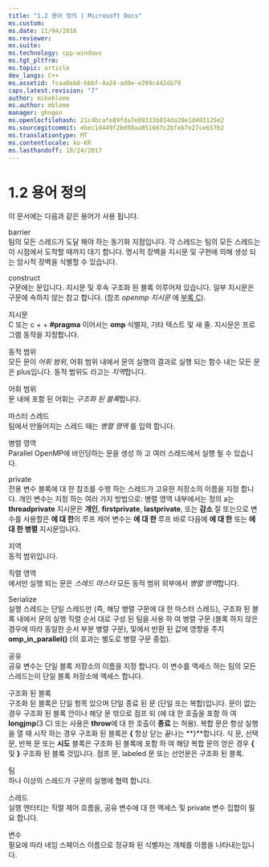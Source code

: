```yaml
---
title: "1.2 용어 정의 | Microsoft Docs"
ms.custom: 
ms.date: 11/04/2016
ms.reviewer: 
ms.suite: 
ms.technology: cpp-windows
ms.tgt_pltfrm: 
ms.topic: article
dev_langs: C++
ms.assetid: fcaa8eb8-bbbf-4a24-ad0e-e299c442db79
caps.latest.revision: "7"
author: mikeblome
ms.author: mblome
manager: ghogen
ms.openlocfilehash: 21c4bcafe89fda7e09333b014da20e1d483125e2
ms.sourcegitcommit: ebec1d449f2bd98aa851667c2bfeb7e27ce657b2
ms.translationtype: MT
ms.contentlocale: ko-KR
ms.lasthandoff: 10/24/2017
---
```

# <a name="12-definition-of-terms"></a>1.2 용어 정의
이 문서에는 다음과 같은 용어가 사용 됩니다.  
  
 barrier  
 팀의 모든 스레드가 도달 해야 하는 동기화 지점입니다.  각 스레드는 팀의 모든 스레드는이 시점에서 도착할 때까지 대기 합니다. 명시적 장벽을 지시문 및 구현에 의해 생성 되는 암시적 장벽을 식별할 수 있습니다.  
  
 construct  
 구문에는 문입니다. 지시문 및 후속 구조화 된 블록 이루어져 있습니다. 일부 지시문은 구문에 속하지 않는 참고 합니다. (참조 *openmp 지시문* 에 [부록 C](../../parallel/openmp/c-openmp-c-and-cpp-grammar.md)).  
  
 지시문  
 C 또는 c + + **#pragma** 이어서는 **omp** 식별자, 기타 텍스트 및 새 줄. 지시문은 프로그램 동작을 지정합니다.  
  
 동적 범위  
 모든 문이 *어휘 범위*, 어휘 범위 내에서 문의 실행의 결과로 실행 되는 함수 내는 모든 문은 plus입니다. 동적 범위도 라고는 *지역*합니다.  
  
 어휘 범위  
 문 내에 포함 된 어휘는 *구조화 된 블록*합니다.  
  
 마스터 스레드  
 팀에서 만들어지는 스레드 때는 *병렬 영역* 를 입력 합니다.  
  
 병렬 영역  
 Parallel OpenMP에 바인딩하는 문을 생성 하 고 여러 스레드에서 실행 될 수 있습니다.  
  
 private  
 전용 변수 블록에 대 한 참조를 수행 하는 스레드가 고유한 저장소의 이름을 지정 합니다. 개인 변수는 지정 하는 여러 가지 방법으로: 병렬 영역 내부에서는 정의 a는 **threadprivate** 지시문은 **개인**, **firstprivate**, **lastprivate**, 또는 **감소** 절 또는으로 변수를 사용할은 **에 대 한**의 루프 제어 변수는 **에 대 한** 루프 바로 다음에 **에 대 한** 또는 **에 대 한 병렬** 지시문입니다.  
  
 지역  
 동적 범위입니다.  
  
 직렬 영역  
 에서만 실행 되는 문은 *스레드 마스터* 모든 동적 범위 외부에서 *병렬 영역*합니다.  
  
 Serialize  
 실행 스레드는 단일 스레드만 (즉, 해당 병렬 구문에 대 한 마스터 스레드), 구조화 된 블록 내에서 문의 실행 직렬 순서 대로 구성 된 팀을 사용 하 여 병렬 구문 (블록 하지 않은 경우에 따라 동일한 순서 부분 병렬 구문), 및에서 반환 된 값에 영향을 주지 **omp_in_parallel()** (의 효과는 별도로 병렬 구문 중첩).  
  
 공유  
 공유 변수는 단일 블록 저장소의 이름을 지정 합니다. 이 변수를 액세스 하는 팀의 모든 스레드는이 단일 블록 저장소에 액세스 합니다.  
  
 구조화 된 블록  
 구조화 된 블록은 단일 항목 있으며 단일 종료 된 문 (단일 또는 복합)입니다. 문이 없는 경우 구조화 된 블록 안이나 해당 문 밖으로 점프 되 (에 대 한 호출을 포함 하 여 **longjmp**(3 C) 또는 사용은 **throw**에 대 한 호출이 **종료** 는 허용). 복합 문은 항상 실행을 열 때 시작 하는 경우 구조화 된 블록은 **{** 항상 닫는 끝나는 **}**합니다. 식 문, 선택 문, 반복 문 또는 **시도** 블록은 구조화 된 블록에 포함 하 여 해당 복합 문의 얻은 경우 **{** 및 **}** 구조화 된 블록 것입니다. 점프 문, labeled 문 또는 선언문은 구조화 된 블록.  
  
 팀  
 하나 이상의 스레드가 구문의 실행에 협력 합니다.  
  
 스레드  
 실행 엔터티는 직렬 제어 흐름을, 공유 변수에 대 한 액세스 및 private 변수 집합이 필요 합니다.  
  
 변수  
 필요에 따라 네임 스페이스 이름으로 정규화 된 식별자는 개체를 이름을 나타내는입니다.